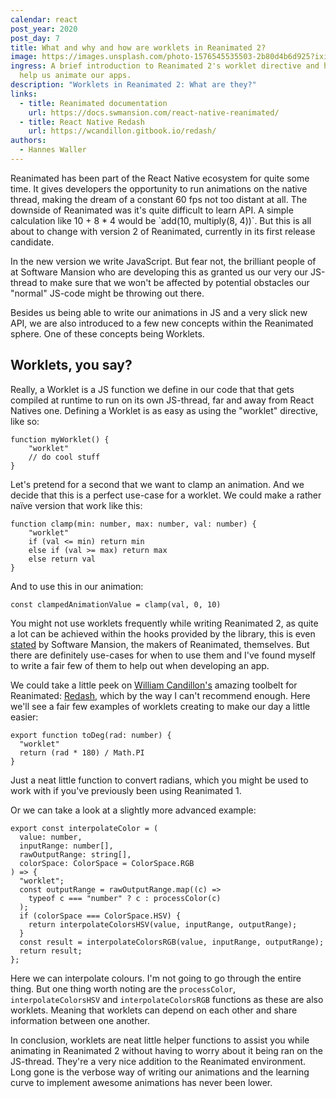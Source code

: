 ```yaml
---
calendar: react
post_year: 2020
post_day: 7
title: What and why and how are worklets in Reanimated 2?
image: https://images.unsplash.com/photo-1576545535503-2b80d4b6d925?ixid=MXwxMjA3fDB8MHxwaG90by1wYWdlfHx8fGVufDB8fHw%3D&ixlib=rb-1.2.1&auto=format&fit=crop&w=1950&q=80
ingress: A brief introduction to Reanimated 2's worklet directive and how it can
  help us animate our apps.
description: "Worklets in Reanimated 2: What are they?"
links:
  - title: Reanimated documentation
    url: https://docs.swmansion.com/react-native-reanimated/
  - title: React Native Redash
    url: https://wcandillon.gitbook.io/redash/
authors:
  - Hannes Waller
---
```

Reanimated has been part of the React Native ecosystem for quite some time. It gives developers the opportunity to run animations on the native thread, making the dream of a constant 60 fps not too distant at all. The downside of Reanimated was it's quite difficult to learn API. A simple calculation like 10 + 8 * 4 would be \`add(10, multiply(8, 4))\`. But this is all about to change with version 2 of Reanimated, currently in its first release candidate.

In the new version we write JavaScript. But fear not, the brilliant people of at Software Mansion who are developing this as granted us our very our JS-thread to make sure that we won't be affected by potential obstacles our "normal" JS-code might be throwing out there. 

Besides us being able to write our animations in JS and a very slick new API, we are also introduced to a few new concepts within the Reanimated sphere. One of these concepts being Worklets.

## Worklets, you say?

Really, a Worklet is a JS function we define in our code that that gets compiled at runtime to run on its own JS-thread, far and away from React Natives one. Defining a Worklet is as easy as using the "worklet" directive, like so:

```
function myWorklet() {
    "worklet"
    // do cool stuff
}
```

Let's pretend for a second that we want to clamp an animation. And we decide that this is a perfect use-case for a worklet. We could make a rather naïve version that work like this:

```
function clamp(min: number, max: number, val: number) {
    "worklet"
    if (val <= min) return min
    else if (val >= max) return max
    else return val
}
```

And to use this in our animation:

```
const clampedAnimationValue = clamp(val, 0, 10)
```

You might not use worklets frequently while writing Reanimated 2, as quite a lot can be achieved within the hooks provided by the library, this is even [stated](https://docs.swmansion.com/react-native-reanimated/docs/worklets#using-hooks) by Software Mansion, the makers of Reanimated, themselves. But there are definitely use-cases for when to use them and I've found myself to write a fair few of them to help out when developing an app.

We could take a little peek on [William Candillon's](https://twitter.com/wcandillon) amazing toolbelt for Reanimated: [Redash](https://github.com/wcandillon/react-native-redash), which by the way I can't recommend enough. Here we'll see a fair few examples of worklets creating to make our day a little easier:

```
export function toDeg(rad: number) {
  "worklet"
  return (rad * 180) / Math.PI
}
```

Just a neat little function to convert radians, which you might be used to work with if you've previously been using Reanimated 1.

Or we can take a look at a slightly more advanced example:

```
export const interpolateColor = (
  value: number,
  inputRange: number[],
  rawOutputRange: string[],
  colorSpace: ColorSpace = ColorSpace.RGB
) => {
  "worklet";
  const outputRange = rawOutputRange.map((c) =>
    typeof c === "number" ? c : processColor(c)
  );
  if (colorSpace === ColorSpace.HSV) {
    return interpolateColorsHSV(value, inputRange, outputRange);
  }
  const result = interpolateColorsRGB(value, inputRange, outputRange);
  return result;
};
```

Here we can interpolate colours.  I'm not going to go through the entire thing. But one thing worth noting are the  `processColor`, `interpolateColorsHSV` and `interpolateColorsRGB` functions as these are also worklets. Meaning that worklets can depend on each other and share information between one another.

In conclusion, worklets are neat little helper functions to assist you while animating in Reanimated 2 without having to worry about it being ran on the JS-thread. They're a very nice addition to  the Reanimated environment. Long gone is the verbose way of writing our animations and the learning curve to implement awesome animations has never been lower.